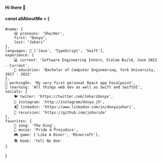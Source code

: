 ####  Hi there 👋

#### const allAboutMe = {
    #name: {
        😄 pronouns: 'She/Her',
        first: "Donya",
        last: "Johari"
    },
    languages: 🚀 ['Java', 'TypeScript', 'Swift'],
    experience: {
        💻 current: 'Software Engineering Intern, Slalom Build, June 2021 - Current',
        🔬 education: 'Bachelor of Computer Engineering, York University, 2017 - 2022'
    },
    🔭 workingOn: 'My very first personal React app Focalpoint',
    🌱 learning: 'All things web dev as well as Swift and SwiftUI',
    socials: {
        🐦 twiter: 'https://twitter.com/JohariDonya',
        🍭 instagram: 'http://instagram/donya_jh',
        📬 linkedin: 'https://www.linkedin.com/in/donyajohari',
        🔁 recursion: 'https://github.com/joharido'
    },
    favorites: {
        💃 song: 'The King',
        🎥 movie: 'Pride & Prejudice',
        🎮 game: ['Like A Dino!', 'Minecraft'],
        📚 book: 'Tell No One'
    }
}
